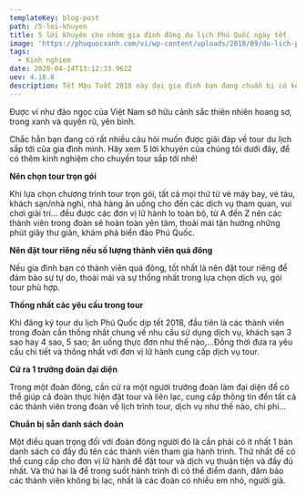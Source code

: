 ```yaml
---
templateKey: blog-post
path: /5-loi-khuyen
title: 5 lời khuyên cho nhóm gia đình đông du lịch Phú Quốc ngày tết
image: 'https://phuquocxanh.com/vi/wp-content/uploads/2018/09/du-lich-phu-quoc-tet-ky-hoi-2019-003.jpg' 
tags:
  - Kinh nghiem
date: 2020-04-14T13:12:33.962Z
uev: 4.18.8
description: Tết Mậu Tuất 2018 này đại gia đình bạn đang chuẩn bị có kế hoạch đi du lịch cùng nhau với chương trình du lịch Phú Quốc 4 ngày 3 đêm. 
---
```

Được ví như đảo ngọc của Việt Nam sở hữu cảnh sắc thiên nhiên hoang sơ, trong xanh và quyến rũ, yên bình. 

Chắc hẳn bạn đang có rất nhiều câu hỏi muốn được giải đáp về tour du lịch sắp tới của gia đình mình. Hãy xem 5 lời khuyên của chúng tôi dưới đây, để có thêm kinh nghiệm cho chuyến tour sắp tới nhé!

**Nên chọn tour trọn gói**

Khi lựa chọn chương trình tour trọn gói, tất cả mọi thứ từ vé máy bay, vé tàu, khách sạn/nhà nghỉ, nhà hàng ăn uống cho đến các dịch vụ tham quan, vui chơi giải trí… đều được các đơn vị lữ hành lo toàn bộ, từ A đến Z nên các thành viên trong đoàn sẽ hoàn toàn yên tâm, thoải mái tận hưởng những phút giây thư giãn, khám phá biển đảo Phú Quốc.

**Nên đặt tour riêng nếu số lượng thành viên quá đông**

Nếu gia đình bạn có thành viên quá đông, tốt nhất là nên đặt tour riêng để đảm bảo sự tự do, thoải mái và sự thống nhất trong lựa chọn dịch vụ, gói tour phù hợp.

**Thống nhất các yêu cầu trong tour**

Khi đăng ký tour du lịch Phú Quốc dịp tết 2018, đầu tiên là các thành viên trong đoàn cần thống nhất chung về nhu cầu sử dụng dịch vụ, khách sạn 3 sao hay 4 sao, 5 sao; ăn uống thực đơn như thế nào,…Đồng thời đưa ra yêu cầu chi tiết và thống nhất với đơn vị lữ hành cung cấp dịch vụ tour.

**Cử ra 1 trưởng đoàn đại diện**

Trong một đoàn đông, cần cử ra một người trưởng đoàn làm đại diện để có thể giúp cả đoàn thực hiện đặt tour và liên lạc, cung cấp thông tin đến tất cả các thành viên trong đoàn về lịch trình tour, dịch vụ như thế nào, chi phí…

**Chuẩn bị sẵn danh sách đoàn**

Một điều quan trọng đối với đoàn đông người đó là cần phải có ít nhất 1 bản danh sách có đầy đủ tên các thành viên tham gia hành trình. Thứ nhất để có thể cung cấp cho đơn vị lữ hành để đặt tour và dịch vụ thuận tiện và đầy đủ nhất. Và thứ hai là để trong suốt hành trình đi có thể điểm danh, đảm bảo các thành viên không bị lạc, nhất là các đoàn có nhiều em nhỏ, người già.